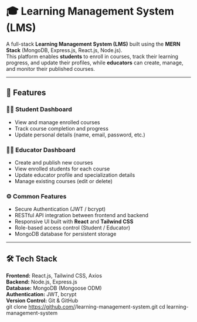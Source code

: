 # 🎓 Learning Management System (LMS)

A full-stack **Learning Management System (LMS)** built using the **MERN Stack** (MongoDB, Express.js, React.js, Node.js).  
This platform enables **students** to enroll in courses, track their learning progress, and update their profiles, while **educators** can create, manage, and monitor their published courses.

---

## 🚀 Features

### 👨‍🎓 Student Dashboard
- View and manage enrolled courses  
- Track course completion and progress  
- Update personal details (name, email, password, etc.)

### 👩‍🏫 Educator Dashboard
- Create and publish new courses  
- View enrolled students for each course  
- Update educator profile and specialization details  
- Manage existing courses (edit or delete)

### ⚙️ Common Features
- Secure Authentication (JWT / bcrypt)  
- RESTful API integration between frontend and backend  
- Responsive UI built with **React** and **Tailwind CSS**  
- Role-based access control (Student / Educator)  
- MongoDB database for persistent storage

---

## 🛠️ Tech Stack

**Frontend:** React.js, Tailwind CSS, Axios  
**Backend:** Node.js, Express.js  
**Database:** MongoDB (Mongoose ODM)  
**Authentication:** JWT, bcrypt  
**Version Control:** Git & GitHub  
git clone https://github.com/<your-username>/learning-management-system.git
cd learning-management-system
